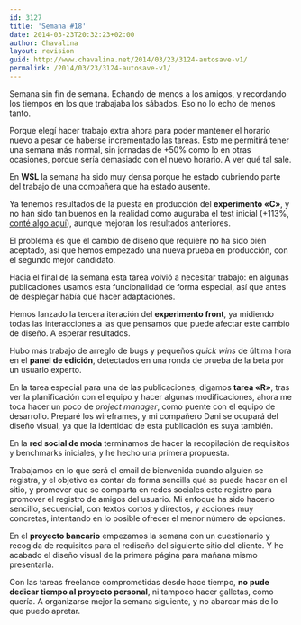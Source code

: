 ```yaml
---
id: 3127
title: 'Semana #18'
date: 2014-03-23T20:32:23+02:00
author: Chavalina
layout: revision
guid: http://www.chavalina.net/2014/03/23/3124-autosave-v1/
permalink: /2014/03/23/3124-autosave-v1/
---
```

Semana sin fin de semana. Echando de menos a los amigos, y recordando los tiempos en los que trabajaba los sábados. Eso no lo echo de menos tanto.



Porque elegí hacer trabajo extra ahora para poder mantener el horario nuevo a pesar de haberse incrementado las tareas. Esto me permitirá tener una semana más normal, sin jornadas de +50% como lo en otras ocasiones, porque sería demasiado con el nuevo horario. A ver qué tal sale.

En **WSL** la semana ha sido muy densa porque he estado cubriendo parte del trabajo de una compañera que ha estado ausente.

Ya tenemos resultados de la puesta en producción del **experimento «C»**, y no han sido tan buenos en la realidad como auguraba el test inicial (+113%, [conté algo aquí](http://www.chavalina.net/2014/01/19/semana-9/)), aunque mejoran los resultados anteriores. 

El problema es que el cambio de diseño que requiere no ha sido bien aceptado, así que hemos empezado una nueva prueba en producción, con el segundo mejor candidato.

Hacia el final de la semana esta tarea volvió a necesitar trabajo: en algunas publicaciones usamos esta funcionalidad de forma especial, así que antes de desplegar había que hacer adaptaciones.

Hemos lanzado la tercera iteración del **experimento front**, ya midiendo todas las interacciones a las que pensamos que puede afectar este cambio de diseño. A esperar resultados.

Hubo más trabajo de arreglo de bugs y pequeños <em lang="en">quick wins</em> de última hora en el **panel de edición**, detectados en una ronda de prueba de la beta por un usuario experto.

En la tarea especial para una de las publicaciones, digamos **tarea «R»**, tras ver la planificación con el equipo y hacer algunas modificaciones, ahora me toca hacer un poco de <em lang="en">project manager</em>, como puente con el equipo de desarrollo. Preparé los wireframes, y mi compañero Dani se ocupará del diseño visual, ya que la identidad de esta publicación es suya también.

En la **red social de moda** terminamos de hacer la recopilación de requisitos y benchmarks iniciales, y he hecho una primera propuesta. 

Trabajamos en lo que será el email de bienvenida cuando alguien se registra, y el objetivo es contar de forma sencilla qué se puede hacer en el sitio, y promover que se comparta en redes sociales este registro para promover el registro de amigos del usuario. Mi enfoque ha sido hacerlo sencillo, secuencial, con textos cortos y directos, y acciones muy concretas, intentando en lo posible ofrecer el menor número de opciones.

En el **proyecto bancario** empezamos la semana con un cuestionario y recogida de requisitos para el rediseño del siguiente sitio del cliente. Y he acabado el diseño visual de la primera página para mañana mismo presentarla. 

Con las tareas freelance comprometidas desde hace tiempo, **no pude dedicar tiempo al proyecto personal**, ni tampoco hacer galletas, como quería. A organizarse mejor la semana siguiente, y no abarcar más de lo que puedo apretar.